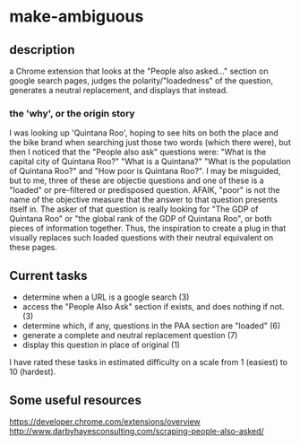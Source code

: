# make-ambiguous

## description

a Chrome extension that looks at the "People also asked..." section on google search pages, judges the polarity/"loadedness" of the question, generates a neutral replacement, and displays that instead.

### the 'why', or the origin story

I was looking up 'Quintana Roo', hoping to see hits on both the place and the bike brand when searching just those two words (which there were), but then I noticed that the "People also ask" questions were: "What is the capital city of Quintana Roo?" "What is a Quintana?" "What is the population of Quintana Roo?" and "How poor is Quintana Roo?". I may be misguided, but to me, three of these are objectie questions and one of these is a "loaded" or pre-filtered or predisposed question. AFAIK, "poor" is not the name of the objective measure that the answer to that question presents itself in. The asker of that question is really looking for "The GDP of Quintana Roo" or "the global rank of the GDP of Quintana Roo", or both pieces of information together. Thus, the inspiration to create a plug in that visually replaces such loaded questions with their neutral equivalent on these pages.

## Current tasks

* determine when a URL is a google search (3)
* access the "People Also Ask" section if exists, and does nothing if not. (3)
* determine which, if any, questions in the PAA section are "loaded" (6)
* generate a complete and neutral replacement question (7)
* display this question in place of original (1)

I have rated these tasks in estimated difficulty on a scale from 1 (easiest) to 10 (hardest).

## Some useful resources

https://developer.chrome.com/extensions/overview
http://www.darbyhayesconsulting.com/scraping-people-also-asked/ 
